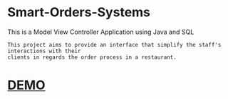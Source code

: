 # Smart-Orders-Systems
This is a Model View Controller Application using Java and SQL

    This project aims to provide an interface that simplify the staff's interactions with their 
    clients in regards the order process in a restaurant. 

# [DEMO](https://www.youtube.com/watch?v=FVSCYez2KNg&t=8s&ab_channel=RaduPelinRaduPelin)
